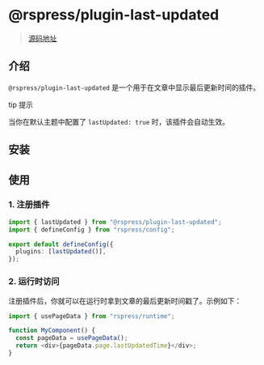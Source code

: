# @rspress/plugin-last-updated

> [源码地址](https://github.com/web-infra-dev/rspress/tree/main/packages/plugin-last-updated)

## 介绍

`@rspress/plugin-last-updated` 是一个用于在文章中显示最后更新时间的插件。

tip 提示

当你在默认主题中配置了 `lastUpdated: true` 时，该插件会自动生效。

## 安装

## 使用

### 1. 注册插件

```ts
import { lastUpdated } from "@rspress/plugin-last-updated";
import { defineConfig } from "rspress/config";

export default defineConfig({
  plugins: [lastUpdated()],
});
```

### 2. 运行时访问

注册插件后，你就可以在运行时拿到文章的最后更新时间戳了。示例如下：

```ts
import { usePageData } from "rspress/runtime";

function MyComponent() {
  const pageData = usePageData();
  return <div>{pageData.page.lastUpdatedTime}</div>;
}
```
